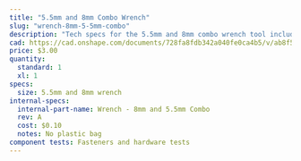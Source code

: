 ```yaml
---
title: "5.5mm and 8mm Combo Wrench"
slug: "wrench-8mm-5-5mm-combo"
description: "Tech specs for the 5.5mm and 8mm combo wrench tool included with FarmBot Genesis. Visit [our shop](http://shop.farm.bot) to purchase parts."
cad: https://cad.onshape.com/documents/728fa8fdb342a040fe0ca4b5/v/ab8f542d5dc933352c705ff8/e/13afeaafd8bb40c158c6b0a4
price: $3.00
quantity:
  standard: 1
  xl: 1
specs:
  size: 5.5mm and 8mm wrench
internal-specs:
  internal-part-name: Wrench - 8mm and 5.5mm Combo
  rev: A
  cost: $0.10
  notes: No plastic bag
component tests: Fasteners and hardware tests
---
```

